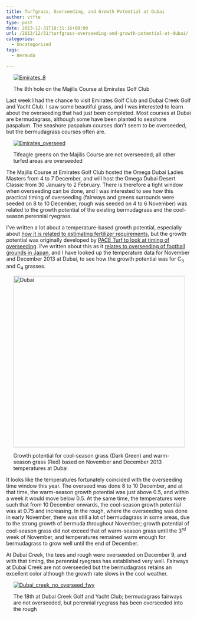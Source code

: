 ```yaml
---
title: Turfgrass, Overseeding, and Growth Potential at Dubai
author: vtfte
type: post
date: 2013-12-31T18:31:16+00:00
url: /2013/12/31/turfgrass-overseeding-and-growth-potential-at-dubai/
categories:
  - Uncategorized
tags:
  - Bermuda

---
```

<div class="photo-wrap photo-xid-6a00e553d5d1108833019b03f68b15970d photo-full " id="photo-xid-6a00e553d5d1108833019b03f68b15970d" style="display: block; margin-left: auto; margin-right: auto; width: 465px;">
  <a class="asset-img-link" href="http://micahwoods.typepad.com/.a/6a00e553d5d1108833019b03f68b15970d-pi"><img alt="Emirates_8" border="0" class="asset  asset-image at-xid-6a00e553d5d1108833019b03f68b15970d img-responsive" src="http://wp1.asianturfgrass.com/wp-content/uploads/2021/04/img_606c43ea936a6.png" title="Emirates_8" /></a></p> 
  
  <div class="photo-caption caption-xid-6a00e553d5d1108833019b03f68b15970d" id="caption-xid-6a00e553d5d1108833019b03f68b15970d">
    The 8th hole on the Majilis Course at Emirates Golf Club
  </div>
</div>

Last week I had the chance to visit Emirates Golf Club and Dubai Creek Golf and Yacht Club. I saw some beautiful grass, and I was interested to learn about the overseeding that had just been completed. Most courses at Dubai are bermudagrass, although some have been planted to seashore paspalum. The seashore paspalum courses don't seem to be overseeded, but the bermudagrass courses often are.

<div class="photo-wrap photo-xid-6a00e553d5d1108833019b03f69077970d photo-full " id="photo-xid-6a00e553d5d1108833019b03f69077970d" style="display: block; margin-left: auto; margin-right: auto; width: 465px;">
  <a class="asset-img-link" href="http://micahwoods.typepad.com/.a/6a00e553d5d1108833019b03f69077970d-pi"><img alt="Emirates_overseed" border="0" class="asset  asset-image at-xid-6a00e553d5d1108833019b03f69077970d img-responsive" src="http://wp1.asianturfgrass.com/wp-content/uploads/2021/04/img_606c43eba7b44.png" title="Emirates_overseed" /></a></p> 
  
  <div class="photo-caption caption-xid-6a00e553d5d1108833019b03f69077970d" id="caption-xid-6a00e553d5d1108833019b03f69077970d">
    Tifeagle greens on the Majilis Course are not overseeded; all other turfed areas are overseeded
  </div>
</div>

The Majilis Course at Emirates Golf Club hosted the Omega Dubai Ladies Masters from 4 to 7 December, and will host the Omega Dubai Desert Classic from 30 January to 2 February. There is therefore a tight window when overseeding can be done, and I was interested to see how this practical timing of overseeding (fairways and greens surrounds were seeded on 8 to 10 December, rough was seeded on 4 to 6 November) was related to the growth potential of the existing bermudagrass and the cool-season perennial ryegrass.&#0160;

I've written a lot about a temperature-based growth potential, especially about <a href="http://www.files.asianturfgrass.com/201306_growth_potential.pdf" target="_blank" rel="noopener">how it is related to estimating fertilizer requirements</a>, but the growth potential was originally developed by <a href="http://bit.ly/YfxlEn" target="_blank" rel="noopener">PACE Turf to look at timing of overseeding</a>. I've written about this as it <a href="http://www.blog.asianturfgrass.com/2013/11/jleague-division-1-grass-types-and-overseeding.html" target="_blank" rel="noopener">relates to overseeding of football grounds in Japan</a>, and I have looked up the temperature data for November and December 2013 at Dubai, to see how the growth potential was for C<sub>3</sub> and C<sub>4</sub> grasses.

<div class="photo-wrap photo-xid-6a00e553d5d1108833019b03f6ad8a970d" id="photo-xid-6a00e553d5d1108833019b03f6ad8a970d" style="display: block; margin-left: auto; margin-right: auto; width: 465px;">
  <a class="asset-img-link" href="http://micahwoods.typepad.com/.a/6a00e553d5d1108833019b03f6ad8a970d-pi"><img alt="Dubai" class="asset  asset-image at-xid-6a00e553d5d1108833019b03f6ad8a970d" src="http://wp1.asianturfgrass.com/wp-content/uploads/2021/04/img_606c43ec960c8.png" style="width: 465px;" title="Dubai" /></a></p> 
  
  <div class="photo-caption caption-xid-6a00e553d5d1108833019b03f6ad8a970d" id="caption-xid-6a00e553d5d1108833019b03f6ad8a970d">
    Growth potential for cool-season grass (Dark Green) and warm-season grass (Red) based on November and December 2013 temperatures at Dubai
  </div>
</div>

It looks like the temperatures fortunately coincided with the overseeding time window this year. The overseed was done 8 to 10 December, and at that time, the warm-season growth potential was just above 0.5, and within a week it would move below 0.5. At the same time, the temperatures were such that from 10 December onwards, the cool-season growth potential was at 0.75 and increasing. In the rough, where the overseeding was done in early November, there was still a lot of bermudagrass in some areas, due to the strong growth of bermuda throughout November; growth potential of cool-season grass did not exceed that of warm-season grass until the 3<sup>rd</sup> week of November, and temperatures remained warm enough for bermudagrass to grow well until the end of December.

At Dubai Creek, the tees and rough were overseeded on December 9, and with that timing, the perennial ryegrass has established very well. Fairways at Dubai Creek are not overseeded but the bermudagrass retains an excellent color although the growth rate slows in the cool weather.

<div class="photo-wrap photo-xid-6a00e553d5d1108833019b03f6c538970d photo-full " id="photo-xid-6a00e553d5d1108833019b03f6c538970d" style="display: block; margin-left: auto; margin-right: auto; width: 465px;">
  <a class="asset-img-link" href="http://micahwoods.typepad.com/.a/6a00e553d5d1108833019b03f6c538970d-pi"><img alt="Dubai_creek_no_overseed_fwy" border="0" class="asset  asset-image at-xid-6a00e553d5d1108833019b03f6c538970d img-responsive" src="http://wp1.asianturfgrass.com/wp-content/uploads/2021/04/img_606c43ed68640.png" title="Dubai_creek_no_overseed_fwy" /></a></p> 
  
  <div class="photo-caption caption-xid-6a00e553d5d1108833019b03f6c538970d" id="caption-xid-6a00e553d5d1108833019b03f6c538970d">
    The 18th at Dubai Creek Golf and Yacht Club; bermudagrass fairways are not overseeded, but perennial ryegrass has been overseeded into the rough
  </div>
</div>